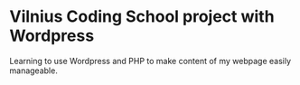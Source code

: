 # Vilnius Coding School project with Wordpress

Learning to use Wordpress and PHP to make content of my webpage easily manageable.
